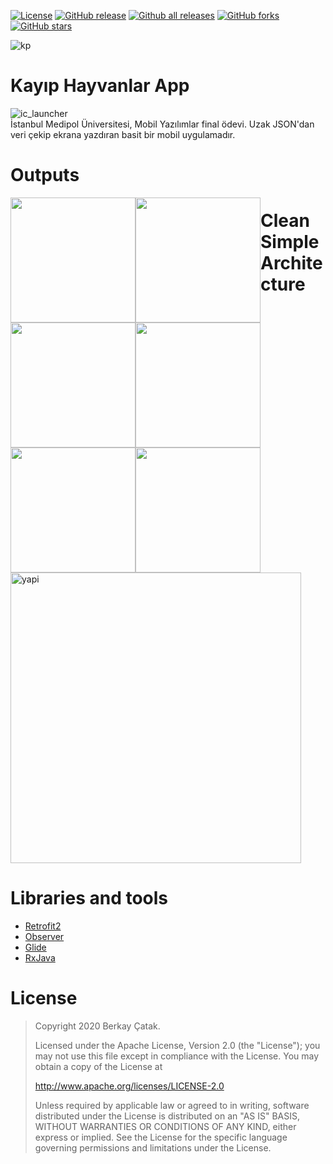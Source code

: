 [![License](https://img.shields.io/badge/License-Apache%202.0-blue.svg)](https://opensource.org/licenses/Apache-2.0)
[![GitHub release](https://img.shields.io/github/release/Naereen/StrapDown.js.svg)](https://github.com/berkaycatak/h5190058berkaycatak/)
[![Github all releases](https://img.shields.io/github/downloads/Naereen/StrapDown.js/total.svg)](https://github.com/berkaycatak/h5190058berkaycatak/)
[![GitHub forks](https://img.shields.io/github/forks/Naereen/StrapDown.js.svg?style=social&label=Fork&maxAge=2592000)](https://github.com/berkaycatak/h5190058berkaycatak/)
[![GitHub stars](https://img.shields.io/github/stars/Naereen/StrapDown.js.svg?style=social&label=Star&maxAge=2592000)](https://github.com/berkaycatak/h5190058berkaycatak/)


![kp](https://user-images.githubusercontent.com/34205493/105361727-08fb1380-5c0b-11eb-8290-3aee31b2527c.png)

# Kayıp Hayvanlar App
![ic_launcher](https://user-images.githubusercontent.com/34205493/105362519-0d73fc00-5c0c-11eb-8f36-c0a8c82bd6e7.png)
<br>
İstanbul Medipol Üniversitesi, Mobil Yazılımlar final ödevi. Uzak JSON'dan veri çekip ekrana yazdıran basit bir mobil uygulamadır.
<br>
# Outputs
<div class="">
  <img style="float: left;" width="200" src="https://user-images.githubusercontent.com/34205493/105365154-000c4100-5c0f-11eb-8896-039122c3a5d3.png">
  <img style="float: left;" width="200" src="https://user-images.githubusercontent.com/34205493/105365492-5d07f700-5c0f-11eb-84bc-f4eb28562dd8.png">
  <img style="float: left;" width="200" src="https://user-images.githubusercontent.com/34205493/105365805-b8d28000-5c0f-11eb-9f73-a4d963248e5d.png">
  <img style="float: left;" width="200" src="https://user-images.githubusercontent.com/34205493/105365871-c8ea5f80-5c0f-11eb-8c14-662227a1cc02.png">
  <img style="float: left;" width="200" src="https://user-images.githubusercontent.com/34205493/105366045-f2a38680-5c0f-11eb-9b47-1ae19f8d6ba2.png">
  <img style="float: left;" width="200" src="https://user-images.githubusercontent.com/34205493/105366813-d05e3880-5c10-11eb-86dd-335921c22bdb.png">
</div>


# Clean Simple Architecture
<img width="465" alt="yapi" src="https://user-images.githubusercontent.com/34205493/105364094-cdae1400-5c0d-11eb-8695-4f568dabf3f3.png">


# Libraries and tools
<ul>
  <li><a href="https://square.github.io/retrofit/">Retrofit2</a></li>
  <li><a href="https://developer.android.com/reference/android/arch/lifecycle/Observer">Observer</a></li>
  <li><a href="https://bumptech.github.io/glide/doc/download-setup.html">Glide</a></li>
  <li><a href="https://github.com/ReactiveX/RxJava">RxJava</a></li>
</ul>

# License

> Copyright 2020 Berkay Çatak.
>
> Licensed under the Apache License, Version 2.0 (the "License"); you may not use this file except in compliance with the License. You may obtain a copy of the License at
>
> http://www.apache.org/licenses/LICENSE-2.0
>
> Unless required by applicable law or agreed to in writing, software distributed under the License is distributed on an "AS IS" BASIS, WITHOUT WARRANTIES OR CONDITIONS OF ANY KIND, either express or implied. See the License for the specific language governing permissions and limitations under the License.
>
